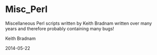 Misc_Perl
=========

Miscellaneous Perl scripts written by Keith Bradnam written over many years and therefore
probably containing many bugs!

Keith Bradnam

2014-05-22

